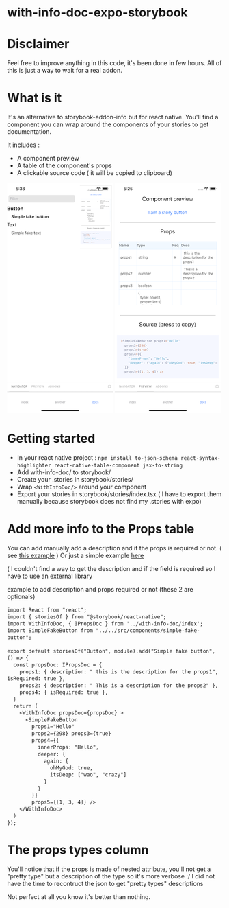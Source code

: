 # with-info-doc-expo-storybook

# Disclaimer 
Feel free to improve anything in this code, it's been done in few hours.
All of this is just a way to wait for a real addon.

# What is it 

It's an alternative to storybook-addon-info but for react native.
You'll find a component you can wrap around the components of your stories to get documentation.

It includes : 
- A component preview
- A table of the component's props
- A clickable source code ( it will be copied to clipboard)

![Alt text](screen2.png?raw=true "Storybook expo menu")
![Alt text](screen1.png?raw=true "WithDocInfo component")


# Getting started 
- In your react native project :
 ```npm install to-json-schema react-syntax-highlighter react-native-table-component jsx-to-string```
- Add with-info-doc/ to storybook/
- Create your .stories in storybook/stories/
- Wrap ```<WithInfoDoc/>``` around your component
- Export your stories in storybook/stories/index.tsx ( I have to export them manually because storybook does not find my  .stories with expo)

# Add more info to the Props table

You can add manually add a description and if the props is required or not.
( see [this example](#https://github.com/RobinLebhar/with-info-doc-expo-storybook/blob/master/example-with-extra-info.stories.tsx) )
Or just a simple example [here](#https://github.com/RobinLebhar/with-info-doc-expo-storybook/blob/master/example.stories.tsx)

( I couldn't find a way to get the description and if the field is required so I have to use an external library 

example to add description and props required or not (these 2 are optionals)

```
import React from "react";
import { storiesOf } from "@storybook/react-native";
import WithInfoDoc, { IPropsDoc } from '../with-info-doc/index';
import SimpleFakeButton from "../../src/components/simple-fake-button";

export default storiesOf("Button", module).add("Simple fake button", () => {
  const propsDoc: IPropsDoc = {
    props1: { description: " this is the description for the props1", isRequired: true },
    props2: { description: " This is a description for the props2" },
    props4: { isRequired: true },
  }
  return (
    <WithInfoDoc propsDoc={propsDoc} >
      <SimpleFakeButton
        props1="Hello"
        props2={298} props3={true}
        props4={{
          innerProps: "Hello",
          deeper: {
            again: {
              ohMyGod: true,
              itsDeep: ["wao", "crazy"]
            }
          }
        }}
        props5={[1, 3, 4]} />
    </WithInfoDoc>
  )
});
  ```
  
 # The props types column
  
  
You'll notice that if the props is made of nested attribute, you'll not get a "pretty type"  but a description of the type so it's more verbose :/ I did not have the time to recontruct the json to get "pretty types" descriptions

  
 Not perfect at all you know it's better than nothing. 
  

